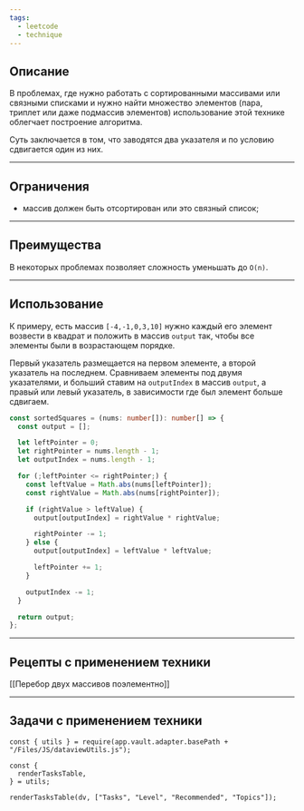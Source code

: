 ```yaml
---
tags:
  - leetcode
  - technique
---
```

## Описание

В проблемах, где нужно работать с сортированными массивами или связными списками и нужно найти множество элементов (пара, триплет или даже подмассив элементов) использование этой технике облегчает построение алгоритма.

Суть заключается в том, что заводятся два указателя и по условию сдвигается один из них. 

---
## Ограничения 

- массив должен быть отсортирован или это связный список;

---
## Преимущества

В некоторых проблемах позволяет сложность уменьшать до `O(n)`.

---
## Использование

К примеру, есть массив `[-4,-1,0,3,10]` нужно каждый его элемент возвести в квадрат и положить в массив `output` так, чтобы все элементы были в возрастающем порядке.

Первый указатель размещается на первом элементе, а второй указатель на последнем. Сравниваем элементы под двумя указателями, и больший ставим на `outputIndex` в массив `output`, а правый или левый указатель, в зависимости где был элемент больше сдвигаем.

```typescript
const sortedSquares = (nums: number[]): number[] => {
  const output = [];

  let leftPointer = 0;
  let rightPointer = nums.length - 1;
  let outputIndex = nums.length - 1;

  for (;leftPointer <= rightPointer;) {
    const leftValue = Math.abs(nums[leftPointer]);
    const rightValue = Math.abs(nums[rightPointer]);

    if (rightValue > leftValue) {
      output[outputIndex] = rightValue * rightValue;

      rightPointer -= 1;
    } else {
      output[outputIndex] = leftValue * leftValue;

      leftPointer += 1;
    }

    outputIndex -= 1;
  }

  return output;
};
```

---
## Рецепты с применением техники

[[Перебор двух массивов поэлементно]]

---
## Задачи с применением техники

```dataviewjs
const { utils } = require(app.vault.adapter.basePath + "/Files/JS/dataviewUtils.js");

const {
  renderTasksTable,
} = utils;

renderTasksTable(dv, ["Tasks", "Level", "Recommended", "Topics"]);
```